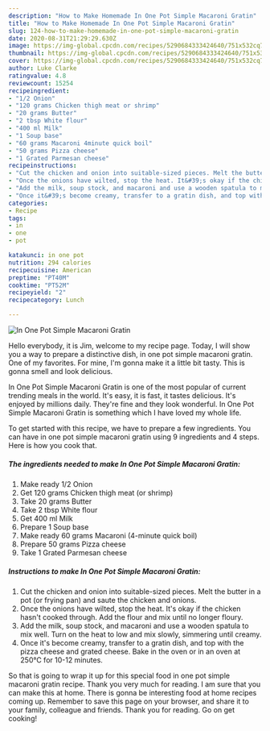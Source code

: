 ```yaml
---
description: "How to Make Homemade In One Pot Simple Macaroni Gratin"
title: "How to Make Homemade In One Pot Simple Macaroni Gratin"
slug: 124-how-to-make-homemade-in-one-pot-simple-macaroni-gratin
date: 2020-08-31T21:29:29.630Z
image: https://img-global.cpcdn.com/recipes/5290684333424640/751x532cq70/in-one-pot-simple-macaroni-gratin-recipe-main-photo.jpg
thumbnail: https://img-global.cpcdn.com/recipes/5290684333424640/751x532cq70/in-one-pot-simple-macaroni-gratin-recipe-main-photo.jpg
cover: https://img-global.cpcdn.com/recipes/5290684333424640/751x532cq70/in-one-pot-simple-macaroni-gratin-recipe-main-photo.jpg
author: Luke Clarke
ratingvalue: 4.8
reviewcount: 15254
recipeingredient:
- "1/2 Onion"
- "120 grams Chicken thigh meat or shrimp"
- "20 grams Butter"
- "2 tbsp White flour"
- "400 ml Milk"
- "1 Soup base"
- "60 grams Macaroni 4minute quick boil"
- "50 grams Pizza cheese"
- "1 Grated Parmesan cheese"
recipeinstructions:
- "Cut the chicken and onion into suitable-sized pieces. Melt the butter in a pot (or frying pan) and saute the chicken and onions."
- "Once the onions have wilted, stop the heat. It&#39;s okay if the chicken hasn&#39;t cooked through. Add the flour and mix until no longer floury."
- "Add the milk, soup stock, and macaroni and use a wooden spatula to mix well. Turn on the heat to low and mix slowly, simmering until creamy."
- "Once it&#39;s become creamy, transfer to a gratin dish, and top with the pizza cheese and grated cheese. Bake in the oven or in an oven at 250℃ for 10-12 minutes."
categories:
- Recipe
tags:
- in
- one
- pot

katakunci: in one pot 
nutrition: 294 calories
recipecuisine: American
preptime: "PT40M"
cooktime: "PT52M"
recipeyield: "2"
recipecategory: Lunch

---
```



![In One Pot Simple Macaroni Gratin](https://img-global.cpcdn.com/recipes/5290684333424640/751x532cq70/in-one-pot-simple-macaroni-gratin-recipe-main-photo.jpg)

Hello everybody, it is Jim, welcome to my recipe page. Today, I will show you a way to prepare a distinctive dish, in one pot simple macaroni gratin. One of my favorites. For mine, I'm gonna make it a little bit tasty. This is gonna smell and look delicious.



In One Pot Simple Macaroni Gratin is one of the most popular of current trending meals in the world. It's easy, it is fast, it tastes delicious. It's enjoyed by millions daily. They're fine and they look wonderful. In One Pot Simple Macaroni Gratin is something which I have loved my whole life.


To get started with this recipe, we have to prepare a few ingredients. You can have in one pot simple macaroni gratin using 9 ingredients and 4 steps. Here is how you cook that.

<!--inarticleads1-->

##### The ingredients needed to make In One Pot Simple Macaroni Gratin:

1. Make ready 1/2 Onion
1. Get 120 grams Chicken thigh meat (or shrimp)
1. Take 20 grams Butter
1. Take 2 tbsp White flour
1. Get 400 ml Milk
1. Prepare 1 Soup base
1. Make ready 60 grams Macaroni (4-minute quick boil)
1. Prepare 50 grams Pizza cheese
1. Take 1 Grated Parmesan cheese




<!--inarticleads2-->

##### Instructions to make In One Pot Simple Macaroni Gratin:

1. Cut the chicken and onion into suitable-sized pieces. Melt the butter in a pot (or frying pan) and saute the chicken and onions.
1. Once the onions have wilted, stop the heat. It&#39;s okay if the chicken hasn&#39;t cooked through. Add the flour and mix until no longer floury.
1. Add the milk, soup stock, and macaroni and use a wooden spatula to mix well. Turn on the heat to low and mix slowly, simmering until creamy.
1. Once it&#39;s become creamy, transfer to a gratin dish, and top with the pizza cheese and grated cheese. Bake in the oven or in an oven at 250℃ for 10-12 minutes.




So that is going to wrap it up for this special food in one pot simple macaroni gratin recipe. Thank you very much for reading. I am sure that you can make this at home. There is gonna be interesting food at home recipes coming up. Remember to save this page on your browser, and share it to your family, colleague and friends. Thank you for reading. Go on get cooking!
